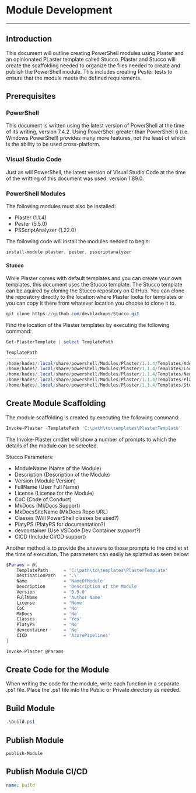 # Module Development
---
## Introduction
This document will outline creating PowerShell modules using Plaster and an opinionated PLaster template called Stucco. Plaster and Stucco will create the scaffolding needed to organize the files needed to create and publish the PowerShell module. This includes creating Pester tests to ensure that the module meets the defined requirements. 

## Prerequisites

### PowerShell

This document is written using the latest version of PowerShell at the time of its writing, version 7.4.2. Using PowerShell greater than PowerShell 6 (i.e. Windows PowerShell) provides many more features, not the least of which is the ability to be used cross-platform. 

### Visual Studio Code

Just as will PowerShell, the latest version of Visual Studio Code at the time of the writting of this document was used, version 1.89.0. 

### PowerShell Modules

The following modules must also be installed:

- Plaster (1.1.4)
- Pester (5.5.0)
- PSScriptAnalyzer (1.22.0)

The following code will install the modules needed to begin:

```powershell
install-module plaster, pester, psscriptanalyzer
```

#### Stucco

While Plaster comes with default templates and you can create your own templates, this document uses the Stucco template. The Stucco template can be aquired by cloning the Stucco repository on GitHub. You can clone the repository directly to the location where Plaster looks for templates or you can copy it there from whatever location you choose to clone it to. 

```powershell
git clone https://github.com/devblackops/Stucco.git
```

Find the location of the Plaster templates by executing the following command:

```powershell
Get-PlasterTemplate | select TemplatePath

TemplatePath
------------
/home/hades/.local/share/powershell/Modules/Plaster/1.1.4/Templates/AddPSScriptAnalyzerSettings
/home/hades/.local/share/powershell/Modules/Plaster/1.1.4/Templates/LocalTemplate
/home/hades/.local/share/powershell/Modules/Plaster/1.1.4/Templates/NewPowerShellScriptModule
/home/hades/.local/share/powershell/Modules/Plaster/1.1.4/Templates/PlasterTemplate
/home/hades/.local/share/powershell/Modules/Plaster/1.1.4/Templates/Stucco/Stucco
```

## Create Module Scaffolding

The module scaffolding is created by executing the following command:

```powershell
Invoke-Plaster -TemplatePath 'C:\path\to\templates\PlasterTemplate'
```

The Invoke-Plaster cmdlet will show a number of prompts to which the details of the module can be selected. 

Stucco Parameters:

- ModuleName (Name of the Module)
- Description (Description of the Module)
- Version (Module Version)
- FullName (User Full Name)
- License (License for the Module)
- CoC (Code of Conduct)
- MkDocs (MkDocs Support)
- MkDocsSiteName (MkDocs Repo URL)
- Classes (Will PowerShell classes be used?)
- PlatyPS (PlatyPS for documentation?)
- devcontainer (Use VSCode Dev Container support?)
- CICD (Include CI/CD support)

Another method is to provide the answers to those prompts to the cmdlet at the time of execution. The parameters can easily be splatted as seen below:

```powershell
$Params = @{
    TemplatePath      = 'C:\path\to\templates\PlasterTemplate'
    DestinationPath   = '.\'
    Name              = 'NameOfModule'
    Description       = 'Description of the Module'
    Version           = '0.9.0'
    FullName          = 'Author Name'
    License           = 'None'
    CoC               = 'No'
    MkDocs            = 'No'
    Classes           = 'Yes'
    PlatyPS           = 'No'
    devcontainer      = 'No'
    CICD              = 'AzurePipelines'
}

Invoke-Plaster @Params
```

## Create Code for the Module

When writing the code for the module, write each function in a separate .ps1 file. Place the .ps1 file into the Public or Private directory as needed.

## Build Module

```powershell
.\build.ps1
```

## Publish Module

```powershell
publish-Module
```

## Publish Module CI/CD

```yaml
name: build
```
